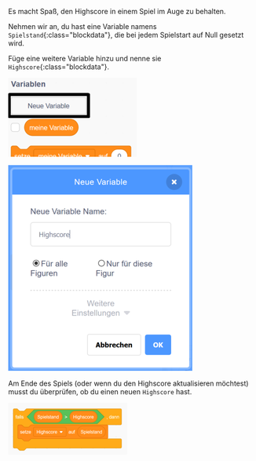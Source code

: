Es macht Spaß, den Highscore in einem Spiel im Auge zu behalten.

Nehmen wir an, du hast eine Variable namens `Spielstand`{:class="blockdata"}, die bei jedem Spielstart auf Null gesetzt wird.

Füge eine weitere Variable hinzu und nenne sie `Highscore`{:class="blockdata"}.

![Menü "Variablen" mit hervorgehobener Option "Neue Variable"](images/make-variable-annotated.png)

![Popup-Box "Neue Variable" mit "Highscore" als Variablenname](images/make-high-score-variable.png)

Am Ende des Spiels (oder wenn du den Highscore aktualisieren möchtest) musst du überprüfen, ob du einen neuen `Highscore` hast.

![Code-Blöcke um den Highscore gleich dem Spielstand zu machen](images/check-for-high-score.png)